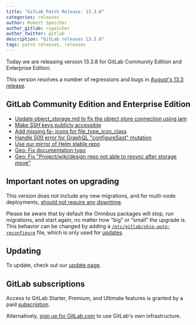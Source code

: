 ```yaml
---
title: "GitLab Patch Release: 13.3.8"
categories: releases
author: Robert Speicher
author_gitlab: rspeicher
author_twitter: gitlab
description: "GitLab releases 13.3.8"
tags: patch releases, releases
---
```


Today we are releasing version 13.3.8 for GitLab Community Edition and Enterprise Edition.

This version resolves a number of regressions and bugs in
[August's 13.3 release](/releases/2020/08/22/gitlab-13-3-released/).

## GitLab Community Edition and Enterprise Edition

* [Update object_storage.md to fix the object store connection using iam](https://gitlab.com/gitlab-org/gitlab/-/merge_requests/42165)
* [Make SSH keys publicly accessible](https://gitlab.com/gitlab-org/gitlab/-/merge_requests/42288)
* [Add missing fa- icons for file_type_icon_class](https://gitlab.com/gitlab-org/gitlab/-/merge_requests/43091)
* [Handle 500 error for GraphQL "configureSast" mutation](https://gitlab.com/gitlab-org/gitlab/-/merge_requests/43936)
* [Use our mirror of Helm stable repo](https://gitlab.com/gitlab-org/gitlab/-/merge_requests/44875)
* [Geo: Fix documentation typo](https://gitlab.com/gitlab-org/gitlab/-/merge_requests/41365)
* [Geo: Fix "Project/wiki/design repo not able to resync after storage move"](https://gitlab.com/gitlab-org/gitlab/-/merge_requests/44172)

## Important notes on upgrading

This version does not include any new migrations, and for multi-node deployments, [should not require any downtime](https://docs.gitlab.com/ee/update/#upgrading-without-downtime).

Please be aware that by default the Omnibus packages will stop, run migrations,
and start again, no matter how “big” or “small” the upgrade is. This behavior
can be changed by adding a [`/etc/gitlab/skip-auto-reconfigure`](http://docs.gitlab.com/omnibus/update/README.html) file,
which is only used for [updates](https://docs.gitlab.com/omnibus/update/README.html).

## Updating

To update, check out our [update page](/update/).

## GitLab subscriptions

Access to GitLab Starter, Premium, and Ultimate features is granted by a paid [subscription](/pricing/).

Alternatively, [sign up for GitLab.com](https://gitlab.com/users/sign_in)
to use GitLab's own infrastructure.
